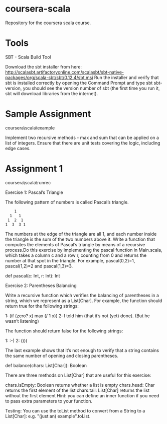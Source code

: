 ﻿coursera-scala
==============

Repository for the coursera scala course.

Tools
=====
SBT - Scala Build Tool

Download the sbt installer from here: http://scalasbt.artifactoryonline.com/scalasbt/sbt-native-packages/org/scala-sbt/sbt/0.12.4/sbt.msi
Run the installer and verify that sbt is installed correctly by opening the Command Prompt and type sbt sbt-version, you should see the version number of sbt (the first time you run it, sbt will download libraries from the internet). 


Sample Assignment
=================
coursera\scala\example

Implement two recursive methods - max and sum that can be applied on a list of integers.
Ensure that there are unit tests covering the logic, including edge cases.

Assignment 1
=============
coursera\scala\runrec

Exercise 1: Pascal’s Triangle

The following pattern of numbers is called Pascal’s triangle.

        1
      1   1
     1  2  1
    1  3  3 1

The numbers at the edge of the triangle are all 1, and each number inside the triangle is the sum of the two numbers above it. Write a function that computes the elements of Pascal’s triangle by means of a recursive process.Do this exercise by implementing the pascal function in Main.scala, which takes a column c and a row r, counting from 0 and returns the number at that spot in the triangle. For example, pascal(0,2)=1, pascal(1,2)=2 and pascal(1,3)=3.

def pascal(c: Int, r: Int): Int



Exercise 2: Parentheses Balancing

Write a recursive function which verifies the balancing of parentheses in a string, which we represent as a List[Char]. For example, the function should return true for the following strings:

1:   (if (zero? x) max (/ 1 x))
2:   I told him (that it’s not (yet) done). (But he wasn’t listening)

The function should return false for the following strings:

1:   :-)
2:   ())(

The last example shows that it’s not enough to verify that a string contains the same number of opening and closing parentheses.

def balance(chars: List[Char]): Boolean

There are three methods on List[Char] that are useful for this exercise:

chars.isEmpty: Boolean returns whether a list is empty
chars.head: Char returns the first element of the list
chars.tail: List[Char] returns the list without the first element
Hint: you can define an inner function if you need to pass extra parameters to your function.

Testing: You can use the toList method to convert from a String to a List[Char]: e.g. "(just an) example".toList.




